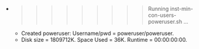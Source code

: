 * >>>>>>>>> Running inst-min-con-users-poweruser.sh ...
  * Created poweruser: Username/pwd = poweruser/poweruser.
  * Disk size = 1809712K. Space Used = 36K. Runtime = 00:00:00:00.
